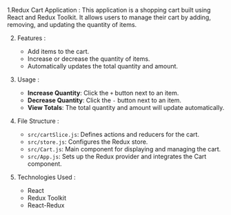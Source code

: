 1.Redux Cart Application :
       This application is a shopping cart built using React and Redux Toolkit. It allows users to manage their cart by adding, removing, and updating the quantity of items.

2. Features :

     - Add items to the cart.
     - Increase or decrease the quantity of items.
     - Automatically updates the total quantity and amount.

3. Usage :

     - **Increase Quantity**: Click the `+` button next to an item.
     - **Decrease Quantity**: Click the `-` button next to an item.
     - **View Totals**: The total quantity and amount will update automatically.

4. File Structure :

     - `src/cartSlice.js`: Defines actions and reducers for the cart.
     - `src/store.js`: Configures the Redux store.
     - `src/Cart.js`: Main component for displaying and managing the cart.
     - `src/App.js`: Sets up the Redux provider and integrates the Cart component.

5. Technologies Used :

     - React
     - Redux Toolkit
     - React-Redux



